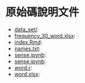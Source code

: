 # 原始碼說明文件

+ [data_set/](./data_set): 
+ [frequency_30_word.xlsx](./frequency_30_word.xlsx): 
+ [index.Rmd](./index.Rmd): 
+ [names.txt](./names.txt): 
+ [sense.ipynb](./sense.ipynb): 
+ [sense.ipynb](./sense.ipynb): 
+ [word.r](./word.r): 
+ [word.xlsx](./word.xlsx): 